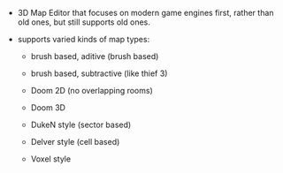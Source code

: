 - 3D Map Editor that focuses on modern game engines first, rather than old ones, but still supports old ones.



- supports varied kinds of map types:
	- brush based, aditive (brush based)
	- brush based, subtractive (like thief 3)

	- Doom 2D (no overlapping rooms)
	- Doom 3D
	- DukeN style (sector based)

	- Delver style (cell based)
	- Voxel style
